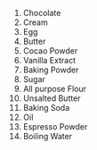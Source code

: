 1. Chocolate
2. Cream
3. Egg
4. Butter
5. Cocao Powder
6. Vanilla Extract
7. Baking Powder
8. Sugar
9. All purpose Flour
10. Unsalted Butter
11. Baking Soda
12. Oil
13. Espresso Powder
14. Boiling Water
